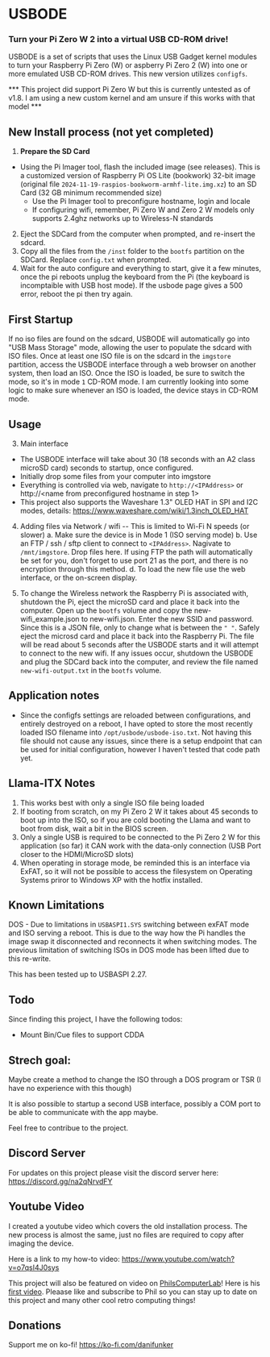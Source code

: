 # USBODE

### Turn your Pi Zero W 2 into a virtual USB CD-ROM drive!

USBODE is a set of scripts that uses the Linux USB Gadget kernel modules to turn your Raspberry Pi Zero (W) or aspberry Pi Zero 2 (W) into one or more emulated USB CD-ROM drives. This new version utilizes `configfs`.

*** This project did support Pi Zero W but this is currently untested as of v1.8. I am using a new custom kernel and am unsure if this works with that model ***

## New Install process (not yet completed)
1. **Prepare the SD Card**
-   Using the Pi Imager tool, flash the included image (see releases). This is a customized version of Raspberry Pi OS Lite (bookwork) 32-bit image (original file `2024-11-19-raspios-bookworm-armhf-lite.img.xz`) to an SD Card (32 GB minimum recommended size) 
    -   Use the Pi Imager tool to preconfigure hostname, login and locale
    -   If configuring wifi, remember, Pi Zero W and Zero 2 W models only supports 2.4ghz networks up to Wireless-N standards
2. Eject the SDCard from the computer when prompted, and re-insert the sdcard.
3. Copy all the files from the `/inst` folder to the `bootfs` partition on the SDCard. Replace `config.txt` when prompted.
6. Wait for the auto configure and everything to start, give it a few minutes, once the pi reboots unplug the keyboard from the Pi (the keyboard is incomptaible with USB host mode). If the usbode page gives a 500 error, reboot the pi then try again.

## First Startup
If no iso files are found on the sdcard, USBODE will automatically go into "USB Mass Storage" mode, allowing the user to populate the sdcard with ISO files. Once at least one ISO file is on the sdcard in the `imgstore` partition, access the USBODE interface through a web browser on another system, then load an ISO. Once the ISO is loaded, be sure to switch the mode, so it's in mode `1` CD-ROM mode. I am currently looking into some logic to make sure whenever an ISO is loaded, the device stays in CD-ROM mode.

## Usage
3. Main interface

-  The USBODE interface will take about 30 (18 seconds with an A2 class microSD card) seconds to startup, once configured.
-  Initially drop some files from your computer into imgstore
-  Everything is controlled via web, navigate to `http://<IPAddress>` or http://<name from preconfigured hostname in step 1>
-  This project also supports the Waveshare 1.3" OLED HAT in SPI and I2C modes, details: https://www.waveshare.com/wiki/1.3inch_OLED_HAT

4. Adding files via Network / wifi  -- This is limited to Wi-Fi N speeds (or slower)
   a. Make sure the device is in Mode 1 (ISO serving mode)
   b. Use an FTP / ssh / sftp client to connect to `<IPAddress>`. Nagivate to `/mnt/imgstore`. Drop files here. If using FTP the path will automatically be set for you, don't forget to use port 21 as the port, and there is no encryption through this method.
   d. To load the new file use the web interface, or the on-screen display.

5. To change the Wireless network the Raspberry Pi is associated with, shutdown the Pi, eject the microSD card and place it back into the computer. Open up the `bootfs` volume and copy the new-wifi_example.json to new-wifi.json. Enter the new SSID and password. Since this is a JSON file, only to change what is between the `" "`. Safely eject the microsd card and place it back into the Raspberry Pi. The file will be read about 5 seconds after the USBODE starts and it will attempt to connect to the new wifi. If any issues occur, shutdown the USBODE and plug the SDCard back into the computer, and review the file named `new-wifi-output.txt` in the `bootfs` volume.

## Application notes
* Since the configfs settings are reloaded between configurations, and entirely destroyed on a reboot, I have opted to store the most recently loaded ISO filename into `/opt/usbode/usbode-iso.txt`. Not having this file should not cause any issues, since there is a setup endpoint that can be used for initial configuration, however I haven't tested that code path yet.

## Llama-ITX Notes
1. This works best with only a single ISO file being loaded
2. If booting from scratch, on my Pi Zero 2 W it takes about 45 seconds to boot up into the ISO, so if you are cold booting the Llama and want to boot from disk, wait a bit in the BIOS screen. 
3. Only a single USB is required to be connected to the Pi Zero 2 W for this application (so far) it CAN work with the data-only connection (USB Port closer to the HDMI/MicroSD slots)
4. When operating in storage mode, be reminded this is an interface via ExFAT, so it will not be possible to access the filesystem on Operating Systems priror to Windows XP with the hotfix installed.


## Known Limitations
DOS - Due to limitations in `USBASPI1.SYS` switching between exFAT mode and ISO serving a reboot. This is due to the way how the Pi handles the image swap it disconnected and reconnects it when switching modes. The previous limitation of switching ISOs in DOS mode has been lifted due to this re-write.

This has been tested up to USBASPI 2.27.

## Todo
Since finding this project, I have the following todos:
- Mount Bin/Cue files to support CDDA 

## Strech goal:
Maybe create a method to change the ISO through a DOS program or TSR (I have no experience with this though)

It is also possible to startup a second USB interface, possibly a COM port to be able to communicate with the app maybe.

Feel free to contribue to the project.

## Discord Server
For updates on this project please visit the discord server here: https://discord.gg/na2qNrvdFY

## Youtube Video
I created a youtube video which covers the old installation process. The new process is almost the same, just no files are required to copy after imaging the device.

Here is a link to my how-to video: https://www.youtube.com/watch?v=o7qsI4J0sys

This project will also be featured on video on [PhilsComputerLab](https://www.youtube.com/channel/UCj9IJ2QvygoBJKSOnUgXIRA)!
Here is his [first video](https://www.youtube.com/watch?v=Is3ULD0ZXnI).
Pleaase like and subscribe to Phil so you can stay up to date on this project and many other cool retro computing things!

## Donations

Support me on ko-fi!
https://ko-fi.com/danifunker
